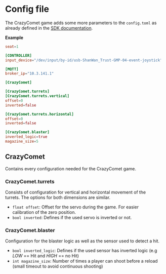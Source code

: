 # Config file

The CrazyComet game adds some more parameters to the `config.toml` as already defined in the [SDK documentation](sdk/controller-sdk/config-file.md).

**Example**
```toml
seat=1

[CONTROLLER]
input_device="/dev/input/by-id/usb-ShanWan_Trust-GMP-04-event-joystick"

[MQTT]
broker_ip="10.3.141.1"

[CrazyComet]

[CrazyComet.turrets]
[CrazyComet.turrets.vertical]
offset=0
inverted=false

[CrazyComet.turrets.horizontal]
offset=0
inverted=false

[CrazyComet.blaster]
inverted_logic=true
magazine_size=5
```

## CrazyComet

Contains every configuration needed for the CrazyComet game.

### CrazyComet.turrets

Consists of configuration for vertical and horizontal movement of the turrets. The options for both dimensions are similar.

- `float offset`: Offset for the servo during the game. For easier calibration of the zero position.
- `bool inverted`: Defines if the used servo is inverted or not.

### CrazyComet.blaster

Configuration for the blaster logic as well as the sensor used to detect a hit.

- `bool inverted_logic`: Defines if the used sensor has inverted logic (e.g *LOW* == Hit and *HIGH* == no Hit)
- `int magazine_size`: Number of times a player can shoot before a reload (small timeout to avoid continuous shooting)